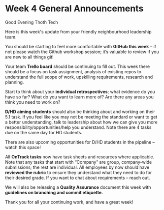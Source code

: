# Week 4 General Announcements

Good Evening Thoth Tech

Here is this week's update from your friendly neighbourhood leadership team.

You should be starting to feel more comfortable with **GitHub this week** – if not please watch the
Github workshop session; it’s valuable to review if you are new to all things git!

Your team **Trello board** should be continuing to fill out. This week there should be a focus on
task assignment, analysis of existing repos to understand the full scope of work, upskilling
requirements, research and planning.

Start to think about your **individual retrospectives**; what evidence do you have so far? What do
you want to learn more of? Are there any areas you think you need to work on?

**D/HD aiming students** should also be thinking about and working on their 5.1 task. If you feel
like you may not be meeting the standard or want to get a better understanding, talk to leadership
about how we can give you more responsibility/opportunities/help you understand. Note there are 4
tasks due on the same day for HD students.

There are also upcoming opportunities for D/HD students in the pipeline – watch this space!

All **OnTrack tasks** now have task sheets and resources where applicable. Note that any tasks that
start with “Company” are group, company-wide submissions; the rest are individual. All employees by
now should have **reviewed the rubric** to ensure they understand what they need to do for their
desired grade. If you want to chat about requirements – reach out.

We will also be releasing a **Quality Assurance** document this week with **guidelines on branching
and commit etiquette.**

Thank you for all your continuing work, and have a great week!
